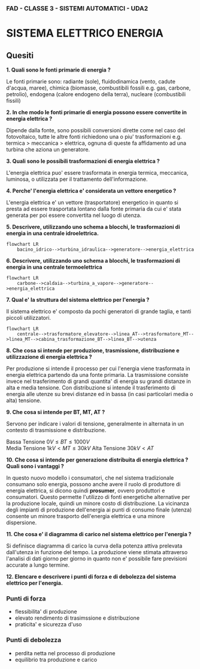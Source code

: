 ### FAD - CLASSE 3 - SISTEMI AUTOMATICI - UDA2
# SISTEMA ELETTRICO ENERGIA

## Quesiti 

**1. Quali sono le fonti primarie di energia ?**  

Le fonti primarie sono: radiante (sole), fluidodinamica (vento, cadute d'acqua, maree), chimica (biomasse, combustibili fossili e.g. gas, carbone, petrolio), endogena (calore endogeno della terra), nucleare (combustibili fissili)

**2. In che modo le fonti primarie di energia possono essere convertite in energia elettrica ?**  

Dipende dalla fonte, sono possibili conversioni dirette come nel caso del fotovoltaico, tutte le altre fonti richiedono una o piu' trasformazioni e.g. termica > meccanica > elettrica, ognuna di queste fa affidamento ad una turbina che aziona un generatore.

**3. Quali sono le possibili trasformazioni di energia elettrica ?**  

L'energia elettrica puo' essere trasformata in energia termica, meccanica, luminosa, o utilizzata per il trattamento dell'informazione.   

**4. Perche' l'energia elettrica e' considerata un vettore energetico ?**  

L'energia elettrica e' un vettore (trasportatore) energetico in quanto si presta ad essere trasportata lontano dalla fonte primaria da cui e' stata generata per poi essere convertita nel luogo di utenza.  

**5. Descrivere, utilizzando uno schema a blocchi, le trasformazioni di energia in una centrale idroelettrica.**  

```mermaid
flowchart LR
    bacino_idrico-->turbina_idraulica-->generatore-->energia_elettrica
```  

**6. Descrivere, utilizzando uno schema a blocchi, le trasformazioni di energia in una centrale termoelettrica**

```mermaid
flowchart LR
    carbone-->caldaia-->turbina_a_vapore-->generatore-->energia_elettrica
```  

**7. Qual e' la struttura del sistema elettrico per l'energia ?**  

Il sistema elettrico e' composto da pochi generatori di grande taglia, e tanti piccoli utilizzatori.  

```mermaid
flowchart LR
    centrale-->trasformatore_elevatore-->linea_AT-->trasformatore_MT-->linea_MT-->cabina_trasformazione_BT-->linea_BT-->utenza
```     

**8. Che cosa si intende per produzione, trasmissione, distribuzione e utilizzazione di energia elettrica ?**  

Per produzione si intende il processo per cui l'energia viene trasformata in energia elettrica partendo da una fonte primaria. La trasmissione consiste invece nel trasferimento di grandi quantita' di energia su grandi distanze in alta e media tensione. Con distribuzione si intende il trasferimento di energia alle utenze su brevi distanze ed in bassa (in casi particolari media o alta) tensione.  

**9. Che cosa si intende per BT, MT, AT ?**  

Servono per indicare i valori di tensione, generalmente in alternata in un contesto di trasmissione e distribuzione.  

Bassa Tensione $0V \le BT \le 1000V$  
Media Tensione $1kV < MT \le 30kV$
Alta Tensione $30kV < AT$

**10. Che cosa si intende per generazione distribuita di energia elettrica ? Quali sono i vantaggi ?**  

In questo nuovo modello i consumatori, che nel sistema tradizionale consumano solo energia, possono anche avere il ruolo di produttore di energia elettrica, si dicono quindi **prosumer**, ovvero produttori e consumatori. Questo permette l'utilizzo di fonti energetiche alternative per la produzione locale, quindi un minore costo di distribuzione. La vicinanza degli impianti di produzione dell'energia ai punti di consumo finale (utenza) consente un minore trasporto dell'energia elettrica e una minore dispersione.  

**11. Che cosa e' il diagramma di carico nel sistema elettrico per l'energia ?**  

Si definisce diagramma di carico la curva della potenza attiva prelevata dall'utenza in funzione del tempo. La produzione viene stimata attraverso l'analisi di dati giorno per giorno in quanto non e' possibile fare previsioni accurate a lungo termine.  


**12. Elencare e descrivere i punti di forza e di debolezza del sistema elettrico per l'energia.**  

### Punti di forza
* flessibilita' di produzione
* elevato rendimento di trasimssione e distribuzione
* praticita' e sicurezza d'uso

### Punti di debolezza
* perdita netta nel processo di produzione
* equilibrio tra produzione e carico